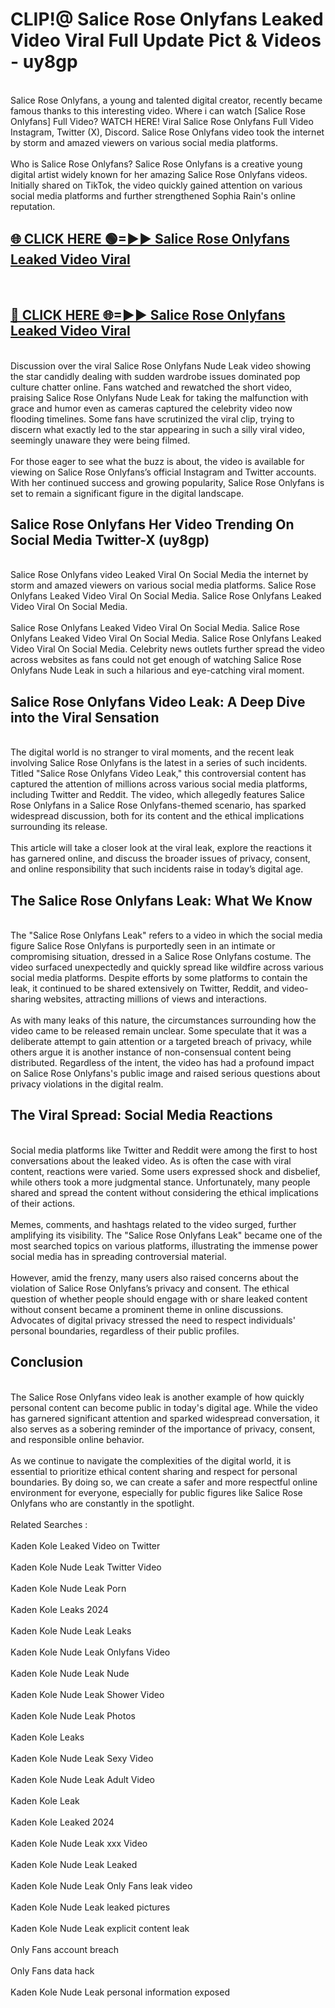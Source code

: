 # CLIP!@ Salice Rose Onlyfans Leaked Video Viral Full Update Pict & Videos - uy8gp
<br>
Salice Rose Onlyfans, a young and talented digital creator, recently became famous thanks to this interesting video. Where i can watch [Salice Rose Onlyfans] Full Video? WATCH HERE! Viral Salice Rose Onlyfans Full Video Instagram, Twitter (X), Discord. Salice Rose Onlyfans video took the internet by storm and amazed viewers on various social media platforms.
<br><br>
Who is Salice Rose Onlyfans? Salice Rose Onlyfans is a creative young digital artist widely known for her amazing Salice Rose Onlyfans videos. Initially shared on TikTok, the video quickly gained attention on various social media platforms and further strengthened Sophia Rain's online reputation.
<br>
<h2><a href="https://bestclip.site?title=Salice_Rose_Onlyfans">🌐 CLICK HERE 🟢=►► Salice Rose Onlyfans Leaked Video Viral</a></h2>
<br>
<h2><a href="https://bestclip.site?title=Salice_Rose_Onlyfans">🔴 CLICK HERE 🌐=►► Salice Rose Onlyfans Leaked Video Viral</a></h2>
<br>
Discussion over the viral Salice Rose Onlyfans Nude Leak video showing the star candidly dealing with sudden wardrobe issues dominated pop culture chatter online. Fans watched and rewatched the short video, praising Salice Rose Onlyfans Nude Leak for taking the malfunction with grace and humor even as cameras captured the celebrity video now flooding timelines. Some fans have scrutinized the viral clip, trying to discern what exactly led to the star appearing in such a silly viral video, seemingly unaware they were being filmed.
<br><br>
For those eager to see what the buzz is about, the video is available for viewing on Salice Rose Onlyfans’s official Instagram and Twitter accounts. With her continued success and growing popularity, Salice Rose Onlyfans is set to remain a significant figure in the digital landscape.
<br>
<h2>Salice Rose Onlyfans Her Video Trending On Social Media Twitter-X (uy8gp)</h2>
<br>
Salice Rose Onlyfans video Leaked Viral On Social Media the internet by storm and amazed viewers on various social media platforms. Salice Rose Onlyfans Leaked Video Viral On Social Media. Salice Rose Onlyfans Leaked Video Viral On Social Media.
<br><br>
Salice Rose Onlyfans Leaked Video Viral On Social Media. Salice Rose Onlyfans Leaked Video Viral On Social Media. Salice Rose Onlyfans Leaked Video Viral On Social Media. Celebrity news outlets further spread the video across websites as fans could not get enough of watching Salice Rose Onlyfans Nude Leak in such a hilarious and eye-catching viral moment.
<br>
<h2>Salice Rose Onlyfans Video Leak: A Deep Dive into the Viral Sensation</h2>
<br>
The digital world is no stranger to viral moments, and the recent leak involving Salice Rose Onlyfans is the latest in a series of such incidents. Titled "Salice Rose Onlyfans Video Leak," this controversial content has captured the attention of millions across various social media platforms, including Twitter and Reddit. The video, which allegedly features Salice Rose Onlyfans in a Salice Rose Onlyfans-themed scenario, has sparked widespread discussion, both for its content and the ethical implications surrounding its release.
<br><br>
This article will take a closer look at the viral leak, explore the reactions it has garnered online, and discuss the broader issues of privacy, consent, and online responsibility that such incidents raise in today’s digital age.
<br>
<h2>The Salice Rose Onlyfans Leak: What We Know</h2>
<br>
The "Salice Rose Onlyfans Leak" refers to a video in which the social media figure Salice Rose Onlyfans is purportedly seen in an intimate or compromising situation, dressed in a Salice Rose Onlyfans costume. The video surfaced unexpectedly and quickly spread like wildfire across various social media platforms. Despite efforts by some platforms to contain the leak, it continued to be shared extensively on Twitter, Reddit, and video-sharing websites, attracting millions of views and interactions.
<br><br>
As with many leaks of this nature, the circumstances surrounding how the video came to be released remain unclear. Some speculate that it was a deliberate attempt to gain attention or a targeted breach of privacy, while others argue it is another instance of non-consensual content being distributed. Regardless of the intent, the video has had a profound impact on Salice Rose Onlyfans's public image and raised serious questions about privacy violations in the digital realm.
<br>
<h2>The Viral Spread: Social Media Reactions</h2>
<br>
Social media platforms like Twitter and Reddit were among the first to host conversations about the leaked video. As is often the case with viral content, reactions were varied. Some users expressed shock and disbelief, while others took a more judgmental stance. Unfortunately, many people shared and spread the content without considering the ethical implications of their actions.
<br><br>
Memes, comments, and hashtags related to the video surged, further amplifying its visibility. The "Salice Rose Onlyfans Leak" became one of the most searched topics on various platforms, illustrating the immense power social media has in spreading controversial material.
<br><br>
However, amid the frenzy, many users also raised concerns about the violation of Salice Rose Onlyfans’s privacy and consent. The ethical question of whether people should engage with or share leaked content without consent became a prominent theme in online discussions. Advocates of digital privacy stressed the need to respect individuals' personal boundaries, regardless of their public profiles.
<br>
<h2>Conclusion</h2>
<br>
The Salice Rose Onlyfans video leak is another example of how quickly personal content can become public in today's digital age. While the video has garnered significant attention and sparked widespread conversation, it also serves as a sobering reminder of the importance of privacy, consent, and responsible online behavior.
<br><br>
As we continue to navigate the complexities of the digital world, it is essential to prioritize ethical content sharing and respect for personal boundaries. By doing so, we can create a safer and more respectful online environment for everyone, especially for public figures like Salice Rose Onlyfans who are constantly in the spotlight.
<br><br>
Related Searches :
<br><br>
Kaden Kole Leaked Video on Twitter
<br><br>
Kaden Kole Nude Leak Twitter Video
<br><br>
Kaden Kole Nude Leak Porn
<br><br>
Kaden Kole Leaks 2024
<br><br>
Kaden Kole Nude Leak Leaks
<br><br>
Kaden Kole Nude Leak Onlyfans Video
<br><br>
Kaden Kole Nude Leak Nude
<br><br>
Kaden Kole Nude Leak Shower Video
<br><br>
Kaden Kole Nude Leak Photos
<br><br>
Kaden Kole Leaks
<br><br>
Kaden Kole Nude Leak Sexy Video
<br><br>
Kaden Kole Nude Leak Adult Video
<br><br>
Kaden Kole Leak
<br><br>
Kaden Kole Leaked 2024
<br><br>
Kaden Kole Nude Leak xxx Video
<br><br>
Kaden Kole Nude Leak Leaked
<br><br>
Kaden Kole Nude Leak Only Fans leak video
<br><br>
Kaden Kole Nude Leak leaked pictures
<br><br>
Kaden Kole Nude Leak explicit content leak
<br><br>
Only Fans account breach
<br><br>
Only Fans data hack
<br><br>
Kaden Kole Nude Leak personal information exposed